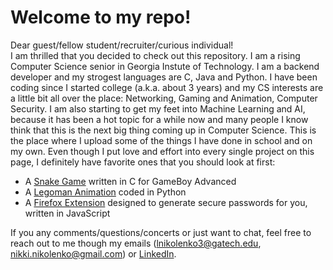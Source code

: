 # Welcome to my repo! #
Dear guest/fellow student/recruiter/curious individual!  
I am thrilled that you decided to check out this repository. I am a rising Computer Science senior in Georgia 
Instute of Technology. I am a backend developer and my strogest languages are C, Java and Python. I have been coding since I started college (a.k.a. about 3 years) and my CS interests are a little bit all over the place: Networking, Gaming and Animation, Computer Security. I am also starting to get my feet into Machine Learning and AI, because it has been a hot topic for a while now and many people I know think that this is the next big thing coming up in Computer Science. 
This is the place where I upload some of the things I have done in school and on my own. Even though I put love and effort into every single project on this page, I definitely have favorite ones that you should look at first:
* A [Snake Game](https://github.com/lnikolenko/projects/tree/master/C/SnakeGame) written in C for GameBoy Advanced
* A [Legoman Animation](https://github.com/lnikolenko/projects/tree/master/Python/Legoman%20Animation/p2a_object) coded in Python
* A [Firefox Extension](https://github.com/lnikolenko/projects/tree/master/JavaScript/Firefox%20extension) designed to generate secure passwords for you, written in JavaScript  

If you any comments/questions/concerts or just want to chat, feel free to reach out to me though my emails (lnikolenko3@gatech.edu, nikki.nikolenko@gmail.com) or [LinkedIn](https://www.linkedin.com/in/liubovnikolenko/).

